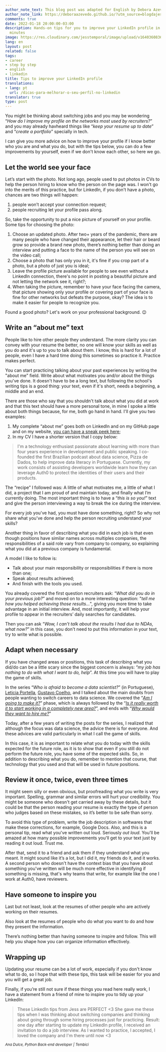 ```yaml
---
author_note_text: This blog post was adapted for English by Debora Azevedo.
author_note_link: https://deboraazevedo.github.io/?utm_source=blogdajess
comments: true
date: 2022-01-18 20:00:00-03:00
description: Hands-on tips for you to improve your LinkedIn profile in less than 30
  minutes
image: https://res.cloudinary.com/jesstemporal/image/upload/v1640360836/covers/tutorial_gfgm5n.png
lang: en
layout: post
related: false
tags:
- career
- step by step
- english
- linkedin
title: Tips to improve your LinkedIn profile
translations:
- lang: pt
  url: /dicas-para-melhorar-o-seu-perfil-no-linkedin
translator: true
type: post
---
```


You might be thinking about switching jobs and you may be wondering “*How do I improve my profile on the networks most used by recruiters?*” and you may already havheard things like “*keep your resume up to date*” and “*create a portfolio*” specially in tech.

I can give you more advice on how to improve your profile if I know better who you are and what you do, but with the tips below, you can do a few improvements by yourself, even if we don't know each other, so here we go.

## Let the world see your face

Let’s start with the photo. Not long ago, people used to put photos in CVs to help the person hiring to know who the person on the page was. I won't go into the merits of this practice, but for LinkedIn, if you don't have a photo, chances are two things will happen:

1. people won’t accept your connection request;
2. people recruiting let your profile pass along.

So, take the opportunity to put a nice picture of yourself on your profile. Some tips for choosing the photo:

1. Choose an updated photo. After two+ years of the pandemic, there are many people who have changed their appearance, let their hair or beard grow so provide a brand new photo, there’s nothing better than doing an interview and putting a face to the name of the person you will see on the video call;
2. Choose a photo that has only you in it, it's fine if you crop part of a photo, but a photo of just you is ideal;
3. Leave the profile picture available for people to see even without a LinkedIn connection, there's no point in posting a beautiful picture and not letting the network see it, right?;
4. When taking the picture, remember to have your face facing the camera, that picture showing only your profile or covering part of your face is fine for other networks but defeats the purpose, okay? The idea is to make it easier for people to recognize you.

Found a good photo? Let's work on your professional background. 😉

## Write an “about me” text

People like to hire other people they understand. The more clarity you can convey with your resume the better, no one will know your skills as well as you do and it's up to you to talk about them. I know, this is hard for a lot of people, even I have a hard time doing this sometimes so practice it. Practice makes perfect.

You can start practicing talking about your past experiences by writing the "about me" field. Write about what motivates you and/or about the things you've done. It doesn't have to be a long text, but following the school's writing tips is a good thing: your text, even if it's short, needs a beginning, a middle and an end.

There are those who say that you shouldn't talk about what you did at work and that this text should have a more personal tone, in mine I spoke a little about both things because, for me, both go hand in hand. I'll give you two examples:

1. My complete “about me” goes both on LinkedIn and on my GitHub page and on my website, [you can have a sneak peek here](https://jtemporal.com/about/); 
2. In my CV I have a shorter version that I copy below:

> I'm a technology enthusiast passionate about learning with more than four years experience in development and public speaking. I co-founded the first Brazilian podcast about data science, Pizza de Dados, to help improve data literacy in Portuguese. Currently, my work consists of assisting developers worldwide learn how they can leverage Auth0 to protect the identities of their users and their products.

The “recipe” I followed was: A little of what motivates me, a little of what I did, a project that I am proud of and maintain today, and finally what I’m currently doing. The most important thing is to have a “*this is so you!*” text and give the person interviewing a way to break the ice during the interview.

For every job you've had, you must have done something, right? So why not share what you've done and help the person recruiting understand your skills?

Another thing in favor of describing what you did in each job is that even though positions have similar names across multiples companies, the responsibilities of a said role vary from company to company, so explaining what you did at a previous company is fundamental.

A model I like to follow is:

- Talk about your main responsibility or responsibilities if there is more than one;
- Speak about results achieved;
- And finish with the tools you used.

You already covered the first question recruiters ask: “*What did you do in your previous job?*” and moved on to a more interesting question: "*tell me how you helped achieving those results...*", giving you more time to take advantage in an initial interview. And, most importantly, it will help your profile to appear in the recruiters’ daily searches for candidates.

Then you can ask “*Wow, I can’t talk about the results I had due to NDAs, what now?*” in this case, you don't need to put this information in your text, try to write what is possible.

## Adapt when necessary

If you have changed areas or positions, this task of describing what you did/do can be a little scary since the biggest concern is always: “*my job has nothing to do with what I want to do, help*”. At this time you will have to play the game of skills.

In the series “*Who is afraid to become a data scientist?*” (in Portuguese), [Leticia Portella](http://leportella.com/), [Gustavo Coelho](https://twitter.com/gusrabbit), and I talked about the main doubts from people wanting to switch careers to data science. We covered the “*[Am I going to make it?](https://medium.com/databootcamp/quem-tem-medo-de-virar-cientista-de-dados-1-3-148ae98a01dd)*” phase, which is always followed by the “[*Is it really worth it to start working in a completely new area?*](https://medium.com/pizzadedados/quem-tem-medo-de-virar-cientista-de-dados-e0a32f45af1a)”, and ends with “*[Why would they want to hire me?](https://medium.com/pizzadedados/quem-tem-medo-de-virar-cientista-de-dados-3-3-f46b118ae12a#1926)*”

Today, after a few years of writing the posts for the series, I realized that although the focus was data science, the advice there is for everyone. And these advices are valid particularly in what I call the game of skills.

In this case, it is as important to relate what you do today with the skills expected for the future role, as it is to show that even if you still do not perform the future role, you have some of the expected skills. So, in addition to describing what you do, remember to mention that course, that technology that you used and that will be used in future positions.

## Review it once, twice, even three times

It might seem silly or even obvious, but proofreading what you write is very important. Spelling, grammar and similar errors will hurt your credibility. You might be someone who doesn't get carried away by these details, but it could be that the person reading your resume is exactly the type of person who judges based on these mistakes, so it’s better to be safe than sorry.

To avoid this type of problem, write the job description in softwares that make these corrections, for example, Google Docs. Also, and this is a personal tip, read what you've written out loud. Seriously *out loud*. You'll be amazed at how many possible improvements you'll get to your text just by reading it out loud. Trust me.

After that, send it to a friend and ask them if they understand what you meant. It might sound like it’s a lot, but I did it, my friends do it, and it works. A second person who doesn't have the context bias that you have about something you've written will be much more effective in identifying if something is missing, that's why teams that write, for example like the one I work at Auth0, have reviewers.

## Have someone to inspire you

Last but not least, look at the resumes of other people who are actively working on their resumes.

Also look at the resumes of people who do what you want to do and how they present the information.

There’s nothing better than having someone to inspire and follow. This will help you shape how you can organize information effectively.

## Wrapping up

Updating your resume can be a lot of work, especially if you don't know what to do, so I hope that with these tips, this task will be easier for you and you will get a great job.

Finally, if you’re still not sure if these things you read here really work, I have a statement from a friend of mine to inspire you to tidy up your LinkedIn:

> These LinkedIn tips from Jess are PERFECT <3
> She gave me these tips when I was thinking about switching companies and thinking about going through some hiring processes just for practicing.
> Result: one day after starting to update my LinkedIn profile, I received an invitation to do a job interview. As I wanted to practice, I accepted, I loved the company and I'm there until now <3
 
<small>
<i>Ana Dulce, Python Back-end developer | Tembici</i>
</small>
